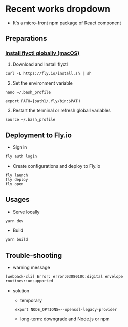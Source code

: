 # Recent works dropdown
* It's a micro-front npm package of React component

## Preparations
### [Install flyctl globally (macOS)](https://fly.io/docs/hands-on/install-flyctl/)
1. Download and Install flyctl

```
curl -L https://fly.io/install.sh | sh
```

2. Set the environment variable
```
nano ~/.bash_profile

export PATH={path}/.fly/bin:$PATH
```

3. Restart the terminal or refresh globall variables

```
source ~/.bash_profile
```

## Deployment to Fly.io
* Sign in
```
fly auth login
```

* Create configurations and deploy to Fly.io
```
fly launch
fly deploy
fly open
```

## Usages
* Serve locally
```
yarn dev
```
* Build
```
yarn build
```

## Trouble-shooting
* warning message
```
[webpack-cli] Error: error:0308010C:digital envelope routines::unsupported
```
* solution
  * temporary
  ```
   export NODE_OPTIONS=--openssl-legacy-provider
  ```
  
  * long-term: downgrade and Node.js or npm

